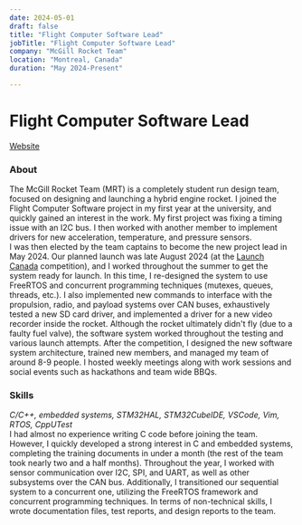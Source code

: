 ```yaml
---
date: 2024-05-01
draft: false
title: "Flight Computer Software Lead"
jobTitle: "Flight Computer Software Lead"
company: "McGill Rocket Team"
location: "Montreal, Canada"
duration: "May 2024-Present"

---
```

# Flight Computer Software Lead
[Website](https://www.mcgillrocketteam.com/)
### About
The McGill Rocket Team (MRT) is a completely student run design team, focused on designing and launching a hybrid engine rocket. I joined the Flight Computer Software project in my first year at the university, and quickly gained an interest in the work. My first project was fixing a timing issue with an I2C bus. I then worked with another member to implement drivers for new acceleration, temperature, and pressure sensors. \
I was then elected by the team captains to become the new project lead in May 2024. Our planned launch was late August 2024 (at the [Launch Canada](https://www.launchcanada.org/) competition), and I worked throughout the summer to get the system ready for launch. In this time, I re-designed the system to use FreeRTOS and concurrent programming techniques (mutexes, queues, threads, etc.). I also implemented new commands to interface with the propulsion, radio, and payload systems over CAN buses, exhaustively tested a new SD card driver, and implemented a driver for a new video recorder inside the rocket. Although the rocket ultimately didn't fly (due to a faulty fuel valve), the software system worked throughout the testing and various launch attempts. After the competition, I designed the new software system architecture, trained new members, and managed my team of around 8-9 people. I hosted weekly meetings along with work sessions and social events such as hackathons and team wide BBQs.

### Skills
_C/C++, embedded systems, STM32HAL, STM32CubeIDE, VSCode, Vim, RTOS, CppUTest_ \
I had almost no experience writing C code before joining the team. However, I quickly developed a strong interest in C and embedded systems, completing the training documents in under a month (the rest of the team took nearly two and a half months). Throughout the year, I worked with sensor communication over I2C, SPI, and UART, as well as other subsystems over the CAN bus. Additionally, I transitioned our sequential system to a concurrent one, utilizing the FreeRTOS framework and concurrent programming techniques. In terms of non-technical skills, I wrote documentation files, test reports, and design reports to the team. 
